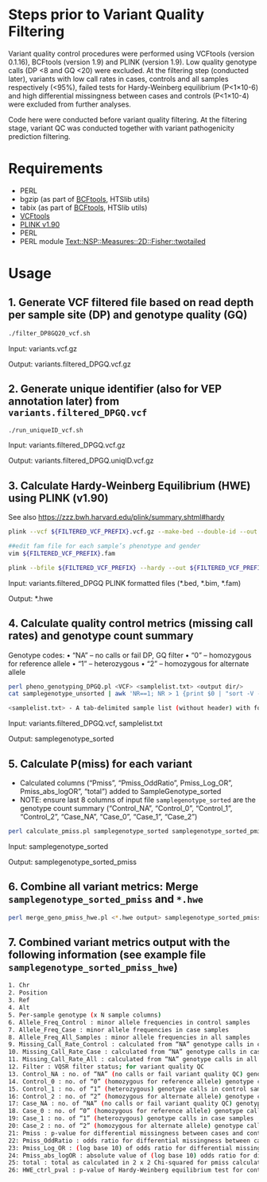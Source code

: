 # Steps prior to Variant Quality Filtering
Variant quality control procedures were performed using VCFtools (version 0.1.16), BCFtools (version 1.9) and PLINK (version 1.9). Low quality genotype calls (DP <8 and GQ <20) were excluded. At the filtering step (conducted later), variants with low call rates in cases, controls and all samples respectively (<95%), failed tests for Hardy-Weinberg equilibrium (P<1×10-6) and high differential missingness between cases and controls (P<1×10-4) were excluded from further analyses.

Code here were conducted before variant quality filtering. At the filtering stage, variant QC was conducted together with variant pathogenicity prediction filtering. 


# Requirements
- PERL
- bgzip (as part of [BCFtools](http://www.htslib.org/download/), HTSlib utils)
- tabix (as part of [BCFtools](http://www.htslib.org/download/), HTSlib utils)
- [VCFtools](https://vcftools.github.io/index.html)
- [PLINK v1.90](https://www.cog-genomics.org/plink/)
- PERL
- PERL module [Text::NSP::Measures::2D::Fisher::twotailed](https://metacpan.org/pod/Text::NSP::Measures::2D::Fisher::twotailed)


# Usage
## 1. Generate VCF filtered file based on read depth per sample site (DP) and genotype quality (GQ)
``` bash
./filter_DP8GQ20_vcf.sh
```

Input: variants.vcf.gz

Output: variants.filtered_DPGQ.vcf.gz


## 2. Generate unique identifier (also for VEP annotation later) from `variants.filtered_DPGQ.vcf`
``` bash
./run_uniqueID_vcf.sh
```

Input: variants.filtered_DPGQ.vcf.gz

Output: variants.filtered_DPGQ.uniqID.vcf.gz


## 3. Calculate Hardy-Weinberg Equilibrium (HWE) using PLINK (v1.90)
See also https://zzz.bwh.harvard.edu/plink/summary.shtml#hardy

``` bash
plink --vcf ${FILTERED_VCF_PREFIX}.vcf.gz --make-bed --double-id --out ${FILTERED_VCF_PREFIX} --allow-no-sex

##edit fam file for each sample’s phenotype and gender
vim ${FILTERED_VCF_PREFIX}.fam  

plink --bfile ${FILTERED_VCF_PREFIX} --hardy --out ${FILTERED_VCF_PREFIX}-hwe  ## then extract p-val of UNAFF 

```
Input: variants.filtered_DPGQ PLINK formatted files (*.bed, *.bim, *.fam)

Output: *.hwe


## 4. Calculate quality control metrics (missing call rates) and genotype count summary
Genotype codes:
•	“NA” – no calls or fail DP, GQ filter
•	“0” – homozygous for reference allele
•	“1” – heterozygous
•	“2” – homozygous for alternate allele

``` bash
perl pheno_genotyping_DPGQ.pl <VCF> <samplelist.txt> <output dir/>
cat samplegenotype_unsorted | awk 'NR==1; NR > 1 {print $0 | "sort -V -k1,1 -k2,2n"}' > samplegenotype_sorted   ##sort by genomic position

<samplelist.txt> - A tab-delimited sample list (without header) with format: SampleName Phenotype (as "case" or "control")
```

Input: variants.filtered_DPGQ.vcf, samplelist.txt

Output: samplegenotype_sorted


## 5. Calculate P(miss) for each variant
- Calculated columns (“Pmiss”, “Pmiss_OddRatio”, Pmiss_Log_OR”, Pmiss_abs_logOR”, “total”) added to SampleGenotype_sorted
- NOTE: ensure last 8 columns of input file `samplegenotype_sorted` are the genotype count summary (“Control_NA”, “Control_0”, “Control_1”, “Control_2”, “Case_NA”, “Case_0”, “Case_1”, “Case_2”)

``` bash
perl calculate_pmiss.pl samplegenotype_sorted samplegenotype_sorted_pmiss
``` 

Input: samplegenotype_sorted

Output: samplegenotype_sorted_pmiss


## 6. Combine all variant metrics: Merge `samplegenotype_sorted_pmiss` and `*.hwe`
``` bash
perl merge_geno_pmiss_hwe.pl <*.hwe output> samplegenotype_sorted_pmiss samplegenotype_sorted_pmiss_hwe
```

## 7. Combined variant metrics output with the following information (see example file `samplegenotype_sorted_pmiss_hwe`)
``` bash
1. Chr
2. Position
3. Ref
4. Alt
5. Per-sample genotype (x N sample columns)
6. Allele_Freq_Control : minor allele frequencies in control samples
7. Allele_Freq_Case : minor allele frequencies in case samples
8. Allele_Freq_All_Samples : minor allele frequencies in all samples
9. Missing_Call_Rate_Control : calculated from “NA” genotype calls in control samples; for variant quality QC
10. Missing_Call_Rate_Case : calculated from “NA” genotype calls in case samples; for variant quality QC
11. Missing_Call_Rate_All : calculated from “NA” genotype calls in all samples; for variant quality QC
12. Filter : VQSR filter status; for variant quality QC
13. Control_NA : no. of “NA” (no calls or fail variant quality QC) genotype calls in control samples
14. Control_0 : no. of “0” (homozygous for reference allele) genotype calls in control samples
15. Control_1 : no. of “1” (heterozygous) genotype calls in control samples
16: Control_2 : no. of “2” (homozygous for alternate allele) genotype calls in control samples
17: Case_NA : no. of “NA” (no calls or fail variant quality QC) genotype calls in case samples
18. Case_0 : no. of “0” (homozygous for reference allele) genotype calls in case samples
19: Case_1 : no. of “1” (heterozygous) genotype calls in case samples
20: Case_2 : no. of “2” (homozygous for alternate allele) genotype calls in case samples
21: Pmiss : p-value for differential missingness between cases and controls; for variant quality QC
22: Pmiss_OddRatio : odds ratio for differential missingness between cases and controls; for variant quality QC
23: Pmiss_Log_OR : (log base 10) of odds ratio for differential missingness between cases and controls; for variant quality QC
24: Pmiss_abs_logOR : absolute value of (log base 10) odds ratio for differential missingness between cases and controls; for variant quality QC
25: total : total as calculated in 2 x 2 Chi-squared for pmiss calculation; for variant quality QC
26: HWE_ctrl_pval : p-value of Hardy-Weinberg equilibrium test for controls; for variant quality QC
```





